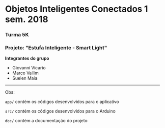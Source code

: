 # Objetos Inteligentes Conectados 1 sem. 2018

### Turma 5K
### Projeto: "Estufa Inteligente - Smart Light"
**Integrantes do grupo**

* Giovanni Vicario
* Marco Vallim
* Suelen Maia
_______________________________________
Obs:

`app/` contém os códigos desenvolvidos para o aplicativo

`src/` contém os códigos desenvolvidos para o Arduino

`doc/` contém a documentação do projeto
